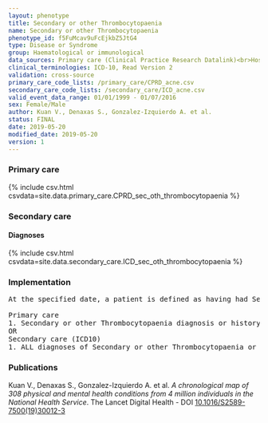 ```yaml
---
layout: phenotype
title: Secondary or other Thrombocytopaenia
name: Secondary or other Thrombocytopaenia
phenotype_id: f5FuMcav9uFcEjkbZ5JtG4 
type: Disease or Syndrome
group: Haematological or immunological
data_sources: Primary care (Clinical Practice Research Datalink)<br>Hospitalizations (Hospital Episode Statistics) 
clinical_terminologies: ICD-10, Read Version 2 
validation: cross-source
primary_care_code_lists: /primary_care/CPRD_acne.csv
secondary_care_code_lists: /secondary_care/ICD_acne.csv
valid_event_data_range: 01/01/1999 - 01/07/2016
sex: Female/Male
author: Kuan V., Denaxas S., Gonzalez-Izquierdo A. et al.
status: FINAL
date: 2019-05-20
modified_date: 2019-05-20
version: 1
---
```

### Primary care 
{% include csv.html csvdata=site.data.primary_care.CPRD_sec_oth_thrombocytopaenia %}
### Secondary care 
#### Diagnoses 
{% include csv.html csvdata=site.data.secondary_care.ICD_sec_oth_thrombocytopaenia %}
### Implementation 
<pre>At the specified date, a patient is defined as having had Secondary or other Thrombocytopaenia IF they meet the criteria for any of the following on or before the specified date. The earliest date on which the individual meets any of the following criteria on or before the specified date is defined as the first event date:

Primary care
1. Secondary or other Thrombocytopaenia diagnosis or history of diagnosis during a consultation 
OR
Secondary care (ICD10)
1. ALL diagnoses of Secondary or other Thrombocytopaenia or history of diagnosis during a hospitalization</pre> 
 
### Publications 
Kuan V., Denaxas S., Gonzalez-Izquierdo A. et al. _A chronological map of 308 physical and mental health conditions from 4 million individuals in the National Health Service_. The Lancet Digital Health - DOI <a href='https://www.thelancet.com/journals/landig/article/PIIS2589-7500(19)30012-3/fulltext'>10.1016/S2589-7500(19)30012-3</a>
